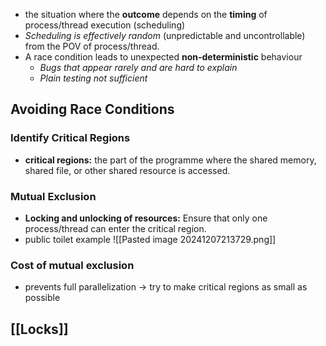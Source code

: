 - the situation where the **outcome** depends on the **timing** of process/thread execution (scheduling)
- *Scheduling is effectively random* (unpredictable and uncontrollable) from the POV of process/thread.
- A race condition leads to unexpected **non-deterministic** behaviour
	- *Bugs that appear rarely and are hard to explain*
	- *Plain testing not sufficient*

## Avoiding Race Conditions
### Identify Critical Regions
- **critical regions:** the part of the programme where the shared memory, shared file, or other shared resource is accessed.
### Mutual Exclusion
- **Locking and unlocking of resources:** Ensure that only one process/thread can enter the critical region.
- public toilet example
![[Pasted image 20241207213729.png]]
### Cost of mutual exclusion
- prevents full parallelization -> try to make critical regions as small as possible

## [[Locks]]
